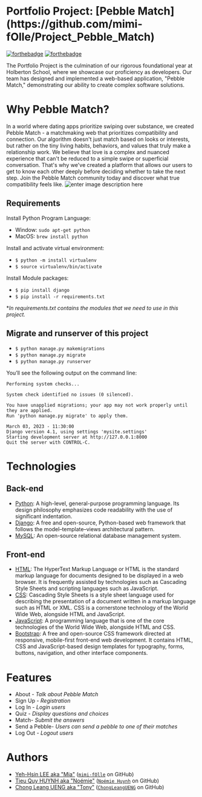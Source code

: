 ﻿<h1> Portfolio Project:  [Pebble Match](https://github.com/mimi-fOlle/Project_Pebble_Match) </h1>

[![forthebadge](https://camo.githubusercontent.com/7998890254268d8ed476c9f66d3fa59d21dd354d2090036083c82af4cda2a0eb/68747470733a2f2f666f7274686562616467652e636f6d2f696d616765732f6261646765732f6275696c742d776974682d6c6f76652e737667)](https://forthebadge.com/)  [![forthebadge](https://camo.githubusercontent.com/eea5ac53b58abf845b429501b3e8577915df630ce4cddb1192333b01252e96da/68747470733a2f2f666f7274686562616467652e636f6d2f696d616765732f6261646765732f6d6164652d776974682d637261796f6e732e737667)](https://forthebadge.com/)

The Portfolio Project is the culmination of our rigorous foundational year at Holberton School, where we showcase our proficiency as developers.
Our team has designed and implemented a web-based application, "Pebble Match," demonstrating our ability to create complex software solutions.

# [](https://github.com/mimi-fOlle/Project_Pebble_Match#what-is-pebble-match)Why Pebble Match?
In a world where dating apps prioritize swiping over substance, we created Pebble Match - a matchmaking web that prioritizes compatibility and connection. 
Our algorithm doesn't just match based on looks or interests, but rather on the tiny living habits, behaviors, and values that truly make a relationship work. We believe that love is a complex and nuanced experience that can't be reduced to a simple swipe or superficial conversation. That's why we've created a platform that allows our users to get to know each other deeply before deciding whether to take the next step. 
Join the Pebble Match community today and discover what true compatibility feels like.
![enter image description here](https://user-images.githubusercontent.com/105150447/222259831-c002966c-93ce-414b-ad77-8fd3f3aac00b.png)

## [](https://github.com/mimi-fOlle/Project_Pebble_Match#requirements)Requirements

Install Python Program Language:

-   Window:  `sudo apt-get python`
-   MacOS:  `brew install python`

Install and activate virtual environment:

-   `$ python -m install virtualenv`
-   `$ source virtualenv/bin/activate`

Install Module packages:

-   `$ pip install django`
-   `$ pip install -r requirements.txt`

*_In requirements.txt contains the modules that we need to use in this project._



## [](https://github.com/mimi-fOlle/Project_Pebble_Match#migrate-and-runserver-of-this-project)Migrate and runserver of this project

-   `$ python manage.py makemigrations`
-   `$ python manage.py migrate`
-   `$ python manage.py runserver`

You’ll see the following output on the command line:

```
Performing system checks...

System check identified no issues (0 silenced).

You have unapplied migrations; your app may not work properly until they are applied.
Run 'python manage.py migrate' to apply them.

March 03, 2023 - 11:30:00
Django version 4.1, using settings 'mysite.settings'
Starting development server at http://127.0.0.1:8000
Quit the server with CONTROL-C.

```

# [](https://github.com/mimi-fOlle/Project_Pebble_Match#we-made-with)Technologies

## [](https://github.com/mimi-fOlle/Project_Pebble_Match#back-end)Back-end

-   [Python](https://www.python.org/): A high-level, general-purpose programming language. Its design philosophy emphasizes code readability with the use of significant indentation.
-   [Django](https://www.djangoproject.com/): A free and open-source, Python-based web framework that follows the model–template–views architectural pattern.
-   [MySQL](https://www.mysql.com/): An open-source relational database management system. 

## [](https://github.com/mimi-fOlle/Project_Pebble_Match#front-end)Front-end

-   [HTML](https://developer.mozilla.org/en-US/docs/Web/HTML): The HyperText Markup Language or HTML is the standard markup language for documents designed to be displayed in a web browser. It is frequently assisted by technologies such as Cascading Style Sheets and scripting languages such as JavaScript.
-   [CSS](https://developer.mozilla.org/en-US/docs/Web/CSS): Cascading Style Sheets is a style sheet language used for describing the presentation of a document written in a markup language such as HTML or XML. CSS is a cornerstone technology of the World Wide Web, alongside HTML and JavaScript.
-   [JavaScript](https://www.javascripttutorial.net/): A programming language that is one of the core technologies of the World Wide Web, alongside HTML and CSS.
-   [Bootstrap](https://getbootstrap.com/): A free and open-source CSS framework directed at responsive, mobile-first front-end web development. It contains HTML, CSS and JavaScript-based design templates for typography, forms, buttons, navigation, and other interface components.

# [](https://github.com/mimi-fOlle/Project_Pebble_Match#features)Features

 - About - *Talk about Pebble Match*
 - Sign Up - *Registration*
 - Log In - *Login users*
 - Quiz - *Display questions and choices*
 - Match- *Submit the answers*
 - Send a Pebble- *Users can send a pebble to one of their matches*
 - Log Out - *Logout users*

# [](https://github.com/mimi-fOlle/Project_Pebble_Match#authors)Authors

-   [Yeh-Hsin LEE aka "Mia"](https://www.linkedin.com/in/yeh-hsin-lee-74922a23b/)  ([`mimi-fOlle`](https://github.com/mimi-fOlle)  on GitHub)
-   [Tieu Quy HUYNH aka "Noémie"](https://www.linkedin.com/in/noemiehuynh/)  ([`Noémie Huynh`](https://github.com/noemiepham)  on GitHub)
-   [Chong Leang UENG aka "Tony"](https://www.linkedin.com/in/chongleangueng/)  ([`ChongLeangUENG`](https://github.com/ChongLeangUENG)  on GitHub)